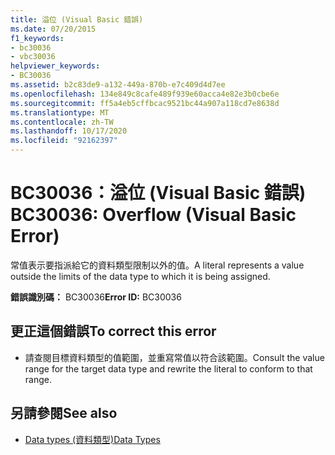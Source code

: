 ```yaml
---
title: 溢位 (Visual Basic 錯誤)
ms.date: 07/20/2015
f1_keywords:
- bc30036
- vbc30036
helpviewer_keywords:
- BC30036
ms.assetid: b2c83de9-a132-449a-870b-e7c409d4d7ee
ms.openlocfilehash: 134e849c8cafe489f939e60acca4e82e3b0cbe6e
ms.sourcegitcommit: ff5a4eb5cffbcac9521bc44a907a118cd7e8638d
ms.translationtype: MT
ms.contentlocale: zh-TW
ms.lasthandoff: 10/17/2020
ms.locfileid: "92162397"
---
```

# <a name="bc30036-overflow-visual-basic-error"></a><span data-ttu-id="6bfd7-102">BC30036：溢位 (Visual Basic 錯誤) </span><span class="sxs-lookup"><span data-stu-id="6bfd7-102">BC30036: Overflow (Visual Basic Error)</span></span>

<span data-ttu-id="6bfd7-103">常值表示要指派給它的資料類型限制以外的值。</span><span class="sxs-lookup"><span data-stu-id="6bfd7-103">A literal represents a value outside the limits of the data type to which it is being assigned.</span></span>

 <span data-ttu-id="6bfd7-104">**錯誤識別碼：** BC30036</span><span class="sxs-lookup"><span data-stu-id="6bfd7-104">**Error ID:** BC30036</span></span>

## <a name="to-correct-this-error"></a><span data-ttu-id="6bfd7-105">更正這個錯誤</span><span class="sxs-lookup"><span data-stu-id="6bfd7-105">To correct this error</span></span>

- <span data-ttu-id="6bfd7-106">請查閱目標資料類型的值範圍，並重寫常值以符合該範圍。</span><span class="sxs-lookup"><span data-stu-id="6bfd7-106">Consult the value range for the target data type and rewrite the literal to conform to that range.</span></span>

## <a name="see-also"></a><span data-ttu-id="6bfd7-107">另請參閱</span><span class="sxs-lookup"><span data-stu-id="6bfd7-107">See also</span></span>

- [<span data-ttu-id="6bfd7-108">Data types (資料類型)</span><span class="sxs-lookup"><span data-stu-id="6bfd7-108">Data Types</span></span>](../data-types/index.md)
